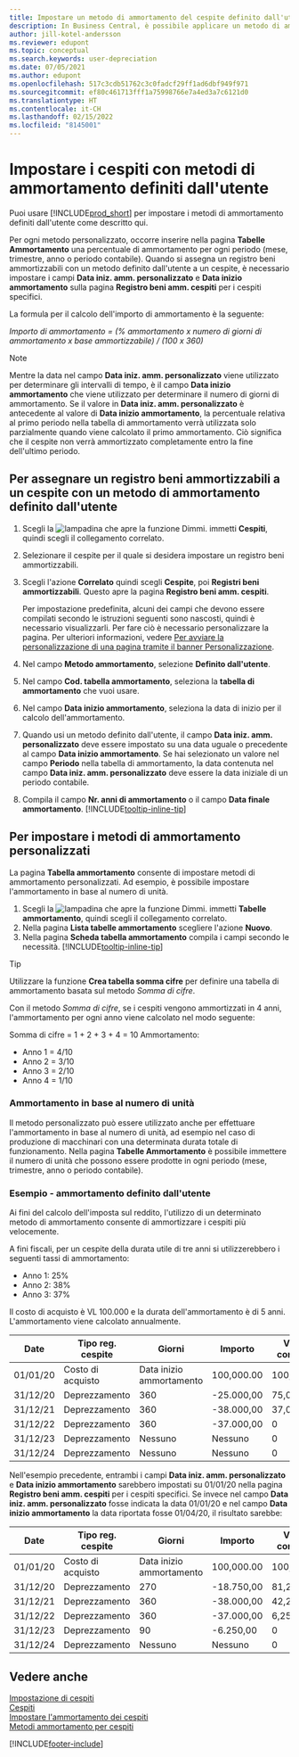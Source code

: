 ```yaml
---
title: Impostare un metodo di ammortamento del cespite definito dall'utente
description: In Business Central, è possibile applicare un metodo di ammortamento definito dall'utente per definire il metodo di ammortamento del cespite nella pagina Scheda cespite.
author: jill-kotel-andersson
ms.reviewer: edupont
ms.topic: conceptual
ms.search.keywords: user-depreciation
ms.date: 07/05/2021
ms.author: edupont
ms.openlocfilehash: 517c3cdb51762c3c0fadcf29ff1ad6dbf949f971
ms.sourcegitcommit: ef80c461713fff1a75998766e7a4ed3a7c6121d0
ms.translationtype: HT
ms.contentlocale: it-CH
ms.lasthandoff: 02/15/2022
ms.locfileid: "8145001"
---
```

# <a name="set-up-fixed-assets-with-user-defined-depreciation-methods"></a>Impostare i cespiti con metodi di ammortamento definiti dall'utente

Puoi usare [!INCLUDE[prod_short](includes/prod_short.md)] per impostare i metodi di ammortamento definiti dall'utente come descritto qui.

Per ogni metodo personalizzato, occorre inserire nella pagina **Tabelle Ammortamento** una percentuale di ammortamento per ogni periodo (mese, trimestre, anno o periodo contabile). Quando si assegna un registro beni ammortizzabili con un metodo definito dall'utente a un cespite, è necessario impostare i campi **Data iniz. amm. personalizzato** e **Data inizio ammortamento** sulla pagina **Registro beni amm. cespiti** per i cespiti specifici.  

La formula per il calcolo dell'importo di ammortamento è la seguente:  

*Importo di ammortamento = (% ammortamento x numero di giorni di ammortamento x base ammortizzabile) / (100 x 360)*


> [!NOTE]  
> Mentre la data nel campo **Data iniz. amm. personalizzato** viene utilizzato per determinare gli intervalli di tempo, è il campo **Data inizio ammortamento** che viene utilizzato per determinare il numero di giorni di ammortamento. Se il valore in **Data iniz. amm. personalizzato** è antecedente al valore di **Data inizio ammortamento**, la percentuale relativa al primo periodo nella tabella di ammortamento verrà utilizzata solo parzialmente quando viene calcolato il primo ammortamento. Ciò significa che il cespite non verrà ammortizzato completamente entro la fine dell'ultimo periodo.

## <a name="to-assign-a-depreciation-book-to-a-fixed-asset-with-a-user-defined-depreciation-method"></a>Per assegnare un registro beni ammortizzabili a un cespite con un metodo di ammortamento definito dall'utente

1. Scegli la ![lampadina che apre la funzione Dimmi.](media/ui-search/search_small.png "Informazioni sull'operazione che si desidera eseguire") immetti **Cespiti**, quindi scegli il collegamento correlato.
2. Selezionare il cespite per il quale si desidera impostare un registro beni ammortizzabili.
3. Scegli l'azione **Correlato** quindi scegli **Cespite**, poi **Registri beni ammortizzabili**. Questo apre la pagina **Registro beni amm. cespiti**.

   Per impostazione predefinita, alcuni dei campi che devono essere compilati secondo le istruzioni seguenti sono nascosti, quindi è necessario visualizzarli. Per fare ciò è necessario personalizzare la pagina. Per ulteriori informazioni, vedere [Per avviare la personalizzazione di una pagina tramite il banner Personalizzazione](ui-personalization-user.md#to-start-personalizing-a-page-through-the-personalizing-banner).
4. Nel campo **Metodo ammortamento**, selezione **Definito dall'utente**.
5. Nel campo **Cod. tabella ammortamento**, seleziona la **tabella di ammortamento** che vuoi usare.
6. Nel campo **Data inizio ammortamento**, seleziona la data di inizio per il calcolo dell'ammortamento.
7. Quando usi un metodo definito dall'utente, il campo **Data iniz. amm. personalizzato** deve essere impostato su una data uguale o precedente al campo **Data inizio ammortamento**. Se hai selezionato un valore nel campo **Periodo** nella tabella di ammortamento, la data contenuta nel campo **Data iniz. amm. personalizzato** deve essere la data iniziale di un periodo contabile.
8. Compila il campo **Nr. anni di ammortamento** o il campo **Data finale ammortamento**. [!INCLUDE[tooltip-inline-tip](includes/tooltip-inline-tip_md.md)] 

## <a name="to-set-up-user-defined-depreciation-methods"></a>Per impostare i metodi di ammortamento personalizzati

La pagina **Tabella ammortamento** consente di impostare metodi di ammortamento personalizzati. Ad esempio, è possibile impostare l'ammortamento in base al numero di unità.  

1. Scegli la ![lampadina che apre la funzione Dimmi.](media/ui-search/search_small.png "Informazioni sull'operazione che si desidera eseguire") immetti **Tabelle ammortamento**, quindi scegli il collegamento correlato.  
2. Nella pagina **Lista tabelle ammortamento** scegliere l'azione **Nuovo**.  
3. Nella pagina **Scheda tabella ammortamento** compila i campi secondo le necessità. [!INCLUDE[tooltip-inline-tip](includes/tooltip-inline-tip_md.md)]  

> [!TIP]
> Utilizzare la funzione **Crea tabella somma cifre** per definire una tabella di ammortamento basata sul metodo *Somma di cifre*.

Con il metodo *Somma di cifre*, se i cespiti vengono ammortizzati in 4 anni, l'ammortamento per ogni anno viene calcolato nel modo seguente:

Somma di cifre = 1 + 2 + 3 + 4 = 10 Ammortamento:

* Anno 1 = 4/10  
* Anno 2 = 3/10  
* Anno 3 = 2/10  
* Anno 4 = 1/10  

### <a name="depreciation-based-on-number-of-units"></a>Ammortamento in base al numero di unità

Il metodo personalizzato può essere utilizzato anche per effettuare l'ammortamento in base al numero di unità, ad esempio nel caso di produzione di macchinari con una determinata durata totale di funzionamento. Nella pagina **Tabelle Ammortamento** è possibile immettere il numero di unità che possono essere prodotte in ogni periodo (mese, trimestre, anno o periodo contabile).  

### <a name="example---user-defined-depreciation"></a>Esempio - ammortamento definito dall'utente

Ai fini del calcolo dell'imposta sul reddito, l'utilizzo di un determinato metodo di ammortamento consente di ammortizzare i cespiti più velocemente.  

A fini fiscali, per un cespite della durata utile di tre anni si utilizzerebbero i seguenti tassi di ammortamento:  

* Anno 1: 25%  
* Anno 2: 38%  
* Anno 3: 37%  

Il costo di acquisto è VL 100.000 e la durata dell'ammortamento è di 5 anni. L'ammortamento viene calcolato annualmente.  

| Date | Tipo reg. cespite | Giorni | Importo | Valore contabile |
| --- | --- | --- | --- | --- |
| 01/01/20 |Costo di acquisto |Data inizio ammortamento |100,000.00 |100,000.00 |
| 31/12/20 |Deprezzamento |360 |-25.000,00 |75,000.00 |
| 31/12/21 |Deprezzamento |360 |-38.000,00 |37,000.00 |
| 31/12/22 |Deprezzamento |360 |-37.000,00 |0 |
| 31/12/23 |Deprezzamento |Nessuno |Nessuno |0 |
| 31/12/24 |Deprezzamento |Nessuno |Nessuno |0 |

Nell'esempio precedente, entrambi i campi **Data iniz. amm. personalizzato** e **Data inizio ammortamento** sarebbero impostati su 01/01/20 nella pagina **Registro beni amm. cespiti** per i cespiti specifici. Se invece nel campo **Data iniz. amm. personalizzato** fosse indicata la data 01/01/20 e nel campo **Data inizio ammortamento** la data riportata fosse 01/04/20, il risultato sarebbe:  

| Date | Tipo reg. cespite | Giorni | Importo | Valore contabile |
| --- | --- | --- | --- | --- |
| 01/01/20 |Costo di acquisto |Data inizio ammortamento |100,000.00 |100,000.00 |
| 31/12/20 |Deprezzamento |270 |-18.750,00 |81,250.00 |
| 31/12/21 |Deprezzamento |360 |-38.000,00 |42,250.00 |
| 31/12/22 |Deprezzamento |360 |-37.000,00 |6,250.00 |
| 31/12/23 |Deprezzamento |90 |-6.250,00 |0 |
| 31/12/24 |Deprezzamento |Nessuno |Nessuno |0 |


## <a name="see-also"></a>Vedere anche
[Impostazione di cespiti](fa-setup.md)  
[Cespiti](fa-manage.md)  
[Impostare l'ammortamento dei cespiti](fa-how-setup-depreciation.md)  
[Metodi ammortamento per cespiti](fa-depreciation-methods.md)

[!INCLUDE[footer-include](includes/footer-banner.md)]
